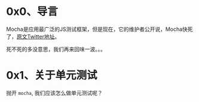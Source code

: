 # 0x0、导言

Mocha是应用最广泛的JS测试框架，但是现在，它的维护者公开说，Mocha快死了，[原文Twitter地址](https://twitter.com/b0neskull/status/820848476393091072)。

死不死的多没意思，我们再来回味一波。。。

# 0x1、关于单元测试

抛开 `mocha`, 我们应该怎么做单元测试呢？